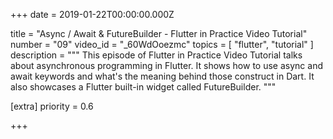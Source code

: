 
+++
date = 2019-01-22T00:00:00.000Z


title = "Async / Await & FutureBuilder - Flutter in Practice Video Tutorial"
number = "09"
video_id = "_60WdOoezmc"
topics = [ "flutter", "tutorial" ]
description = """
This episode of Flutter in Practice Video Tutorial talks about asynchronous programming in Flutter. It shows how to use async and await keywords and what's the meaning behind those construct in Dart. It also showcases a Flutter built-in widget called FutureBuilder.
"""

[extra]
priority = 0.6

+++



